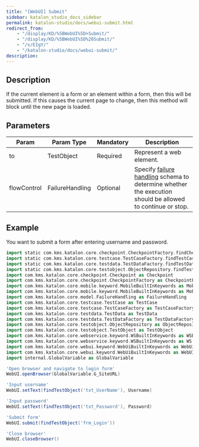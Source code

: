 ```yaml
---
title: "[WebUI] Submit" 
sidebar: katalon_studio_docs_sidebar
permalink: katalon-studio/docs/webui-submit.html 
redirect_from:
    - "/display/KD/%5BWebUI%5D+Submit/"
    - "/display/KD/%5BWebUI%5D%20Submit/"
    - "/x/EIgY/"
    - "/katalon-studio/docs/webui-submit/"
description: 
---
```

Description
-----------

If the current element is a form or an element within a form, then this will be submitted. If this causes the current page to change, then this method will block until the new page is loaded.

Parameters
----------

| Param | Param Type | Mandatory | Description |
| --- | --- | --- | --- |
| to | TestObject | Required | Represent a web element. |
| flowControl | FailureHandling | Optional | Specify [failure handling](/x/qAAM) schema to determine whether the execution should be allowed to continue or stop. |

Example 
--------

You want to submit a form after entering username and password.

```groovy
import static com.kms.katalon.core.checkpoint.CheckpointFactory.findCheckpoint
import static com.kms.katalon.core.testcase.TestCaseFactory.findTestCase
import static com.kms.katalon.core.testdata.TestDataFactory.findTestData
import static com.kms.katalon.core.testobject.ObjectRepository.findTestObject
import com.kms.katalon.core.checkpoint.Checkpoint as Checkpoint
import com.kms.katalon.core.checkpoint.CheckpointFactory as CheckpointFactory
import com.kms.katalon.core.mobile.keyword.MobileBuiltInKeywords as MobileBuiltInKeywords
import com.kms.katalon.core.mobile.keyword.MobileBuiltInKeywords as Mobile
import com.kms.katalon.core.model.FailureHandling as FailureHandling
import com.kms.katalon.core.testcase.TestCase as TestCase
import com.kms.katalon.core.testcase.TestCaseFactory as TestCaseFactory
import com.kms.katalon.core.testdata.TestData as TestData
import com.kms.katalon.core.testdata.TestDataFactory as TestDataFactory
import com.kms.katalon.core.testobject.ObjectRepository as ObjectRepository
import com.kms.katalon.core.testobject.TestObject as TestObject
import com.kms.katalon.core.webservice.keyword.WSBuiltInKeywords as WSBuiltInKeywords
import com.kms.katalon.core.webservice.keyword.WSBuiltInKeywords as WS
import com.kms.katalon.core.webui.keyword.WebUiBuiltInKeywords as WebUiBuiltInKeywords
import com.kms.katalon.core.webui.keyword.WebUiBuiltInKeywords as WebUI
import internal.GlobalVariable as GlobalVariable

'Open browser and navigate to login form'
WebUI.openBrowser(GlobalVariable.G_SiteURL)

'Input username'
WebUI.setText(findTestObject('txt_UserName'), Username)

'Input password'
WebUI.setText(findTestObject('txt_Password'), Password)

'Submit form'
WebUI.submit(findTestObject('frm_Login'))

'Close browser'
WebUI.closeBrowser()
```